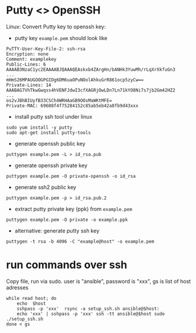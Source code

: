 # Putty <> OpenSSH

Linux: Convert Putty key to openssh key:

* putty key `example.pem` should look like
```
PuTTY-User-Key-File-2: ssh-rsa
Encryption: none
Comment: examplekey
Public-Lines: 6
AAAAB3NzaC1yc2EAAAABJQAAAQEAskxb4ZArgHn/bANHk3YuwMh/rLqXrXkfuGn3
...
mHmS26MPAUGOOGPGIDg6DM6uaOPuNOolAhkuGrR861ocp5zyCw==
Private-Lines: 14
AAABAG7VhTkwGwqss4hVENFJdwI3cfXAGRjOwLDn7Ln71kYO8Ni7s7jb2Gm42HZ2
...
os2vJBhBIUyfB33CSCh4WRHAaGB9OOsMaWKtMFE=
Private-MAC: 69608f4f75284152c85ab5eb42a8fb9d43xxx
```

* install putty ssh tool under linux
```
sudo yum install -y putty
sudo apt-get install putty-tools
```


* generate openssh public key
```
puttygen example.pem -L > id_rsa.pub
```

* generate openssh private key
```
puttygen example.pem -O private-openssh -o id_rsa
```

* generate ssh2 public key 
```
puttygen example.pem -p > id_rsa.pub.2
```

* extract putty private key (ppk) from `example.pem`
```
puttygen example.pem -O private -o example.ppk
```

* alternative: generate putty ssh key
```
puttygen -t rsa -b 4096 -C "example@host" -o example.pem
```

# run commands over ssh

Copy file, run via sudo. user is "ansible", password is "xxx", gs is list of host adresses
```
while read host; do  
    echo  $host
    sshpass -p 'xxx'  rsync -a setup_ssh.sh ansible@$host: 
    echo 'xxx' | sshpass -p 'xxx' ssh -tt ansible@$host sudo  ./setup_ssh.sh 
done < gs
```



